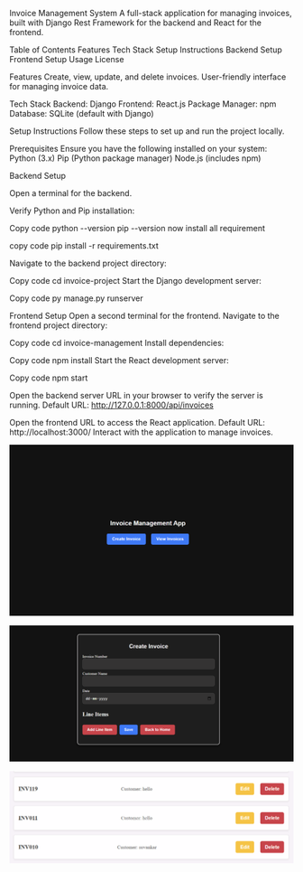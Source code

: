 Invoice Management System
A full-stack application for managing invoices, built with Django Rest Framework for the backend and React for the frontend.

Table of Contents
Features
Tech Stack
Setup Instructions
Backend Setup
Frontend Setup
Usage
License

Features
Create, view, update, and delete invoices.
User-friendly interface for managing invoice data.


Tech Stack
Backend: Django
Frontend: React.js
Package Manager: npm
Database: SQLite (default with Django)

Setup Instructions
Follow these steps to set up and run the project locally.

Prerequisites
Ensure you have the following installed on your system:
Python (3.x)
Pip (Python package manager)
Node.js (includes npm)


Backend Setup

Open a terminal for the backend.

Verify Python and Pip installation:

Copy code
python --version
pip --version
now install all requirement

copy code 
pip install -r requirements.txt


Navigate to the backend project directory:

Copy code
cd invoice-project
Start the Django development server:

Copy code
py manage.py runserver


Frontend Setup
Open a second terminal for the frontend.
Navigate to the frontend project directory:

Copy code
cd invoice-management
Install dependencies:

Copy code
npm install
Start the React development server:

Copy code
npm start

Open the backend server URL in your browser to verify the server is running.
Default URL: http://127.0.0.1:8000/api/invoices

Open the frontend URL to access the React application.
Default URL: http://localhost:3000/
Interact with the application to manage invoices.


![App Screenshot](https://github.com/SuvankarDev/djangoinv/blob/main/images/Screenshot%202024-12-04%20141709.png)

![App Screenshot](https://github.com/SuvankarDev/djangoinv/blob/main/images/Screenshot%202024-12-04%20141739.png)

![App Screenshot](https://github.com/SuvankarDev/djangoinv/blob/main/images/Screenshot%202024-12-04%20143338.png)

